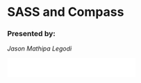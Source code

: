 
# SASS and Compass

### Presented by:
  *Jason Mathipa Legodi*



  ![telamenta](img/logo.png " Telamenta logo")



